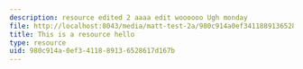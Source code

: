 ```yaml
---
description: resource edited 2 aaaa edit woooooo Ugh monday
file: http://localhost:8043/media/matt-test-2a/980c914a0ef3411889136528617d167b_37306349bc8a456bba3306be15805fae_fake.csv
title: This is a resource hello
type: resource
uid: 980c914a-0ef3-4118-8913-6528617d167b
---
```

